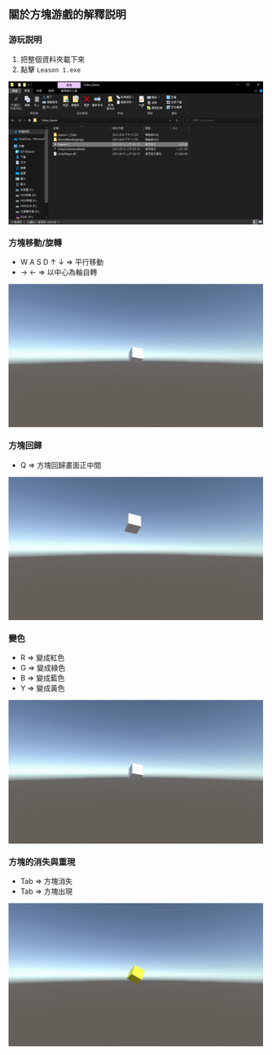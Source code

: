 ## 關於方塊游戲的解釋説明

### 游玩説明

1. 把整個資料夾載下來
2. 點擊 `Leason 1.exe`

<img align="center" alt="GIF" src="https://github.com/CalvinWan0101/Unity-Project/blob/main/Cube_Game/GIF/Guide.png" width="500"  />

<!-- ![](https://github.com/CalvinWan0101/Unity-Project/blob/main/Cube_Game/GIF/Guide.png) -->

### 方塊移動/旋轉

- W A S D ↑ ↓ ⇒ 平行移動
- → ← ⇒ 以中心為軸自轉

<!-- ![](https://github.com/CalvinWan0101/Unity-Project/blob/main/Cube_Game/GIF/Move.gif) -->

<img align="center" alt="GIF" src="https://github.com/CalvinWan0101/Unity-Project/blob/main/Cube_Game/GIF/Move.gif" width="500"  />

### 方塊回歸

- Q ⇒ 方塊回歸畫面正中間

<!-- ![](https://github.com/CalvinWan0101/Unity-Project/blob/main/Cube_Game/GIF/Back.gif) -->

<img align="center" alt="GIF" src="https://github.com/CalvinWan0101/Unity-Project/blob/main/Cube_Game/GIF/Back.gif" width="500"  />

### 變色

- R ⇒ 變成紅色
- G ⇒ 變成綠色
- B ⇒ 變成藍色
- Y ⇒ 變成黃色

<!-- ![](https://github.com/CalvinWan0101/Unity-Project/blob/main/Cube_Game/GIF/Color.gif) -->

<img align="center" alt="GIF" src="https://github.com/CalvinWan0101/Unity-Project/blob/main/Cube_Game/GIF/Color.gif" width="500"  />

### 方塊的消失與重現
- Tab ⇒ 方塊消失
- Tab ⇒ 方塊出現

<!-- ![](https://github.com/CalvinWan0101/Unity-Project/blob/main/Cube_Game/GIF/Disappear.gif) -->

<img align="center" alt="GIF" src="https://github.com/CalvinWan0101/Unity-Project/blob/main/Cube_Game/GIF/Disappear.gif" width="500"  />
